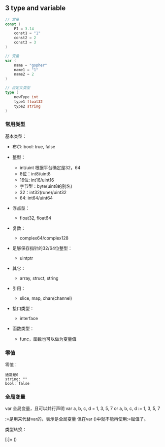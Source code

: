 ## 3 type and variable


```go
// 常量
const (
    PI = 3.14
    const1 = "1"
    const2 = 2
    const3 = 3
)

// 变量
var (
    name = "gopher"
    name1 = "1"
    name2 = 2
)

// 自定义类型
type (
	newType int
	type1 float32
	type2 string
)
```



### 常用类型

基本类型：

- 布尔: bool: true, false
- 整型：
  -  int/uint 根据平台确定是32，64
  - 8位：int8/uint8
  - 16位: int16/uint16
  - 字节型：byte(uint8的别名)
  - 32：int32(rune)/uint32
  - 64:	int64/uint64

- 浮点型：
  -  float32, float64

- 复数：
  -  complex64/complex128

- 足够保存指针的32/64位整型：
  - uintptr

- 其它：
  -  array, struct, string

- 引用：
  - slice, map, chan(channel)

- 接口类型：
  -  interface

- 函数类型：
  - func，函数也可以做为变量值 


### 零值 

零值：

	通常是0
	string: ""
	bool: false

### 全局变量

var 全局变量，且可以并行声明
var a, b, c, d = 1, 3, 5, 7
or 
a, b, c, d := 1, 3, 5, 7

:=是用来代替var的，表示是全局变量
但在var ()中就不能再使用:=赋值了。

类型转换：

<ValueA> [:]= <TypeOfValueA> (<ValueB>)
